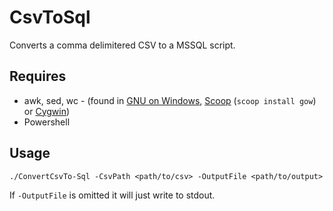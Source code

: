 # CsvToSql

Converts a comma delimitered CSV to a MSSQL script. 

## Requires

* awk, sed, wc - (found in [GNU on Windows](https://github.com/bmatzelle/gow), [Scoop](https://scoop.sh) (`scoop install gow`) or [Cygwin](https://www.cygwin.com/))
* Powershell

## Usage

`./ConvertCsvTo-Sql -CsvPath <path/to/csv> -OutputFile <path/to/output>`

If `-OutputFile` is omitted it will just write to stdout. 
